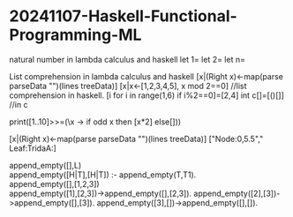 # 20241107-Haskell-Functional-Programming-ML

natural number in lambda calculus and haskell
let 1=
let 2=
let n=


List comprehension in lambda calculus and haskell
[x|(Right x)<-map(parse parseData "")(lines treeData)]  [x|x<-[1,2,3,4,5], x mod 2==0]  //list comprehension in haskell.  [i for i in range(1,6) if i%2==0]=[2,4] int c[]=[()[]] //in c 

print([1..10]>>=(\x -> if odd x then [x*2] else[]))

[x|(Right x)<-map(parse parseData "")(lines treeData)]
["Node:0,5.5","  Leaf:TridaA:]  


append_empty([],L)    
append_empty([H|T],[H|T]) :- append_empty(T,T1).  
append_empty([],[1,2,3])  
append_empty([1],[2,3])->append_empty([],[2,3]).
append_empty([2],[3])->append_empty([],[3]).
append_empty([3],[])->append_empty([],[]).
